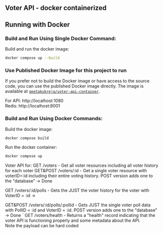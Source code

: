 ## Voter API - docker containerized

## Running with Docker

### Build and Run Using Single Docker Command:

Build and run the docker image:

```bash
docker compose up --build
```

### Use Published Docker Image for this project to run

If you prefer not to build the Docker image or have access to the source code, you can use the published Docker image directly. The image is available at [`geetakukreja/voter-api-container`](https://hub.docker.com/repository/docker/geetakukreja/voter-api-container/).

For API: http://localhost:1080  
Redis: http://localhost:8001

### Build and Run Using Docker Commands:

Build the docker image:

```bash
docker compose build
```

Run the docker container:

```bash
docker compose up

```
Voter API for:
GET /voters - Get all voter resources including all voter history for each voter 
GET&POST /voters/:id - Get a single voter resource with voterID=:id including their entire voting history.  POST version adds one to the "database" -> Done

GET /voters/:id/polls - Gets the JUST the voter history for the voter with VoterID = :id  -> 

GET&POST /voters/:id/polls/:pollid - Gets JUST the single voter poll data with PollID = :id and 
VoterID = :id.  POST version adds one to the "database" -> Done
`
GET /voters/health - Returns a "health" record indicating that the voter API is functioning properly and some metadata about the API.  
Note the payload can be hard coded 

